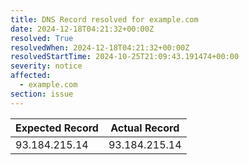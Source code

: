 ```yaml
---
title: DNS Record resolved for example.com
date: 2024-12-18T04:21:32+00:00Z
resolved: True
resolvedWhen: 2024-12-18T04:21:32+00:00Z
resolvedStartTime: 2024-10-25T21:09:43.191474+00:00
severity: notice
affected:
  - example.com
section: issue
---
```


| Expected Record  | Actual Record  |
|------------------|----------------|
| 93.184.215.14 | 93.184.215.14 |
